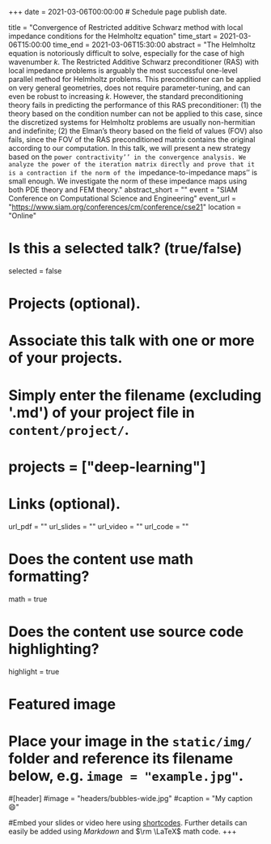 +++
date = 2021-03-06T00:00:00  # Schedule page publish date.

title = "Convergence of Restricted additive Schwarz method with local impedance conditions for the Helmholtz equation"
time_start = 2021-03-06T15:00:00
time_end = 2021-03-06T15:30:00
abstract = "The Helmholtz equation is notoriously difficult to solve, especially for the case of high wavenumber $k$. The Restricted Additive Schwarz preconditioner (RAS) with local impedance problems is arguably the most successful one-level parallel method for Helmholtz problems. This preconditioner can be applied on very general geometries, does not require parameter-tuning, and can even be robust to increasing $k$. However, the standard preconditioning theory fails in predicting the performance of this RAS preconditioner: (1) the theory based on the condition number can not be applied to this case, since the discretized systems for Helmholtz problems are usually non-hermitian and indefinite; (2) the Elman’s theory based on the field of values (FOV) also fails, since the FOV of the RAS preconditioned matrix contains the original according to our computation. In this talk, we will present a new strategy based on the ``power contractivity’’ in the convergence analysis. We analyze the power of the iteration matrix directly and prove that it is a contraction if the norm of the ``impedance-to-impedance maps’’ is small enough. We investigate the norm of these impedance maps using both PDE theory and FEM theory."
abstract_short = ""
event = "SIAM Conference on Computational Science and Engineering"
event_url = "https://www.siam.org/conferences/cm/conference/cse21"
location = "Online"

# Is this a selected talk? (true/false)
selected = false

# Projects (optional).
#   Associate this talk with one or more of your projects.
#   Simply enter the filename (excluding '.md') of your project file in `content/project/`.
# projects = ["deep-learning"]

# Links (optional).
url_pdf = ""
url_slides = ""
url_video = ""
url_code = ""

# Does the content use math formatting?
math = true

# Does the content use source code highlighting?
highlight = true

# Featured image
# Place your image in the `static/img/` folder and reference its filename below, e.g. `image = "example.jpg"`.
#[header]
#image = "headers/bubbles-wide.jpg"
#caption = "My caption :smile:"

#Embed your slides or video here using [shortcodes](https://sourcethemes.com/academic/post/writing-markdown-latex/). Further details can easily be added using *Markdown* and $\rm \LaTeX$ math code.
+++

